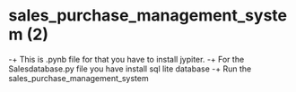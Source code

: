 # sales_purchase_management_system (2)
-+ This is .pynb file for that you have to install jypiter.
-+ For the Salesdatabase.py file you have install sql lite database
-+ Run the sales_purchase_management_system
